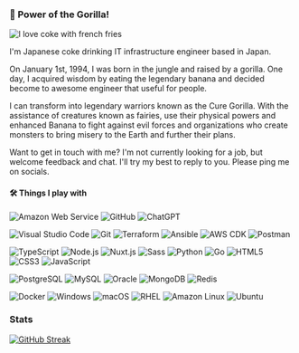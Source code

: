 ### :gorilla: Power of the Gorilla!
![I love coke with french fries](https://img.shields.io/badge/I_love_coke-with_🍟-DA291C)

I'm Japanese coke drinking IT infrastructure engineer based in Japan.

On January 1st, 1994, I was born in the jungle and raised by a gorilla.
One day, I acquired wisdom by eating the legendary banana and decided become to awesome engineer that useful for people.

I can transform into legendary warriors known as the Cure Gorilla. With the assistance of creatures known as fairies, use their physical powers and enhanced Banana to fight against evil forces and organizations who create monsters to bring misery to the Earth and further their plans.

Want to get in touch with me? I'm not currently looking for a job, but welcome feedback and chat.
I'll try my best to reply to you. Please ping me on socials.

#### :hammer_and_wrench: Things I play with

<!-- Service -->
![Amazon Web Service](https://img.shields.io/badge/-Amazon_Web_Service-FF9900?style=flat-square&logo=amazonaws&logoColor=white)
![GitHub](https://img.shields.io/badge/-GitHub-333333?style=flat-square&logo=github&logoColor=white)
![ChatGPT](https://img.shields.io/badge/-ChatGPT-74AA9C?style=flat-square&logo=openai&logoColor=white)

<!-- Tool -->
![Visual Studio Code](https://img.shields.io/badge/-Visual_Studio_Code-0078D7?style=flat-square&logo=visualstudiocode&logoColor=white)
![Git](https://img.shields.io/badge/-Git-F1502F?style=flat-square&logo=git&logoColor=white)
![Terraform](https://img.shields.io/badge/-Terraform-844FBA?style=flat-square&logo=terraform&logoColor=white)
![Ansible](https://img.shields.io/badge/-Ansible-1A1918?style=flat-square&logo=ansible&logoColor=white)
![AWS CDK](https://img.shields.io/badge/-AWS_CDK-FF9900?style=flat-square&logo=amazonaws&logoColor=white)
![Postman](https://img.shields.io/badge/-Postman-EF5B25?style=flat-square&logo=postman&logoColor=white)

<!-- Launguage/FW -->
![TypeScript](https://img.shields.io/badge/-TypeScript-007ACC?style=flat-square&logo=typescript&logoColor=white)
![Node.js](https://img.shields.io/badge/-Node.js-68A063?style=flat-square&logo=nodedotjs&logoColor=white)
![Nuxt.js](https://img.shields.io/badge/-Nuxt.js-41B883?style=flat-square&logo=nuxtdotjs&logoColor=white)
![Sass](https://img.shields.io/badge/-Sass-CC6699?style=flat-square&logo=sass&logoColor=white)
![Python](https://img.shields.io/badge/-Python-4B8BBE?style=flat-square&logo=python&logoColor=white)
![Go](https://img.shields.io/badge/-Go-29BEB0?style=flat-square&logo=go&logoColor=white)
![HTML5](https://img.shields.io/badge/-HTML5-E34C26?style=flat-square&logo=html5&logoColor=white)
![CSS3](https://img.shields.io/badge/-CSS3-264DE4?style=flat-square&logo=css3&logoColor=white)
![JavaScript](https://img.shields.io/badge/-JavaScript-F0DB4F?style=flat-square&logo=javascript&logoColor=white)

<!-- MW -->
![PostgreSQL](https://img.shields.io/badge/-PostgreSQL-0064A5?style=flat-square&logo=postgresql&logoColor=white)
![MySQL](https://img.shields.io/badge/-MySQL-00758F?style=flat-square&logo=mysql&logoColor=white)
![Oracle](https://img.shields.io/badge/-Oracle-F80000?style=flat-square&logo=oracle&logoColor=white)
![MongoDB](https://img.shields.io/badge/-MongoDB-4DB33D?style=flat-square&logo=mongodb&logoColor=white)
![Redis](https://img.shields.io/badge/-Redis-D82C20?style=flat-square&logo=redis&logoColor=white)

<!-- Platform -->
![Docker](https://img.shields.io/badge/-Docker-0DB7ED?style=flat-square&logo=docker&logoColor=white)
![Windows](https://img.shields.io/badge/-Windows-00A4EF?style=flat-square&logo=windows&logoColor=white)
![macOS](https://img.shields.io/badge/-macOS-000000?style=flat-square&logo=macos&logoColor=white)
![RHEL](https://img.shields.io/badge/-RHEL-EE0000?style=flat-square&logo=redhat&logoColor=white)
![Amazon Linux](https://img.shields.io/badge/-Amazon_Linux-FF9900?style=flat-square&logo=linux&logoColor=white)
![Ubuntu](https://img.shields.io/badge/-Ubuntu-DD4814?style=flat-square&logo=ubuntu&logoColor=white)

### Stats
[![GitHub Streak](https://streak-stats.demolab.com?user=tsunematsu21&mode=weekly)](https://git.io/streak-stats)
